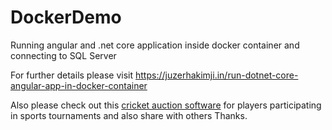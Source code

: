 # DockerDemo
Running angular and .net core application inside docker container and connecting to SQL Server

For further details please visit https://juzerhakimji.in/run-dotnet-core-angular-app-in-docker-container

Also please check out this <a href="https://www.bidathlete.com">cricket auction software</a> for players participating in sports tournaments and also share with others Thanks.  
